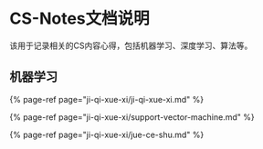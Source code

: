 # CS-Notes文档说明

该用于记录相关的CS内容心得，包括机器学习、深度学习、算法等。





## 机器学习

{% page-ref page="ji-qi-xue-xi/ji-qi-xue-xi.md" %}

{% page-ref page="ji-qi-xue-xi/support-vector-machine.md" %}

{% page-ref page="ji-qi-xue-xi/jue-ce-shu.md" %}





